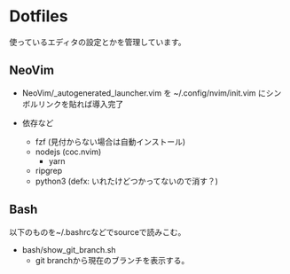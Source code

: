 # Dotfiles

使っているエディタの設定とかを管理しています。

## NeoVim

- NeoVim/_autogenerated_launcher.vim を ~/.config/nvim/init.vim にシンボルリンクを貼れば導入完了

- 依存など
  - fzf (見付からない場合は自動インストール)
  - nodejs (coc.nvim)
    - yarn 
  - ripgrep
  - python3 (defx: いれたけどつかってないので消す？)

## Bash

以下のものを~/.bashrcなどでsourceで読みこむ。

- bash/show_git_branch.sh
  - git branchから現在のブランチを表示する。

